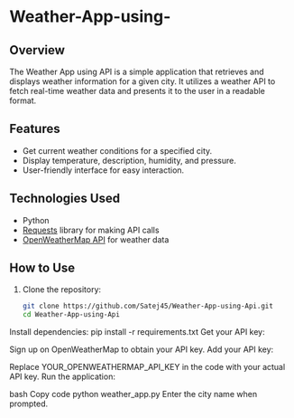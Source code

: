 # Weather-App-using-

## Overview
The Weather App using API is a simple application that retrieves and displays weather information for a given city. It utilizes a weather API to fetch real-time weather data and presents it to the user in a readable format.

## Features
- Get current weather conditions for a specified city.
- Display temperature, description, humidity, and pressure.
- User-friendly interface for easy interaction.

## Technologies Used
- Python
- [Requests](https://docs.python-requests.org/en/latest/) library for making API calls
- [OpenWeatherMap API](https://openweathermap.org/api) for weather data

## How to Use
1. Clone the repository:
   ```bash
   git clone https://github.com/Satej45/Weather-App-using-Api.git
   cd Weather-App-using-Api
   
Install dependencies:
pip install -r requirements.txt
Get your API key:

Sign up on OpenWeatherMap to obtain your API key.
Add your API key:

Replace YOUR_OPENWEATHERMAP_API_KEY in the code with your actual API key.
Run the application:

bash
Copy code
python weather_app.py
Enter the city name when prompted.
